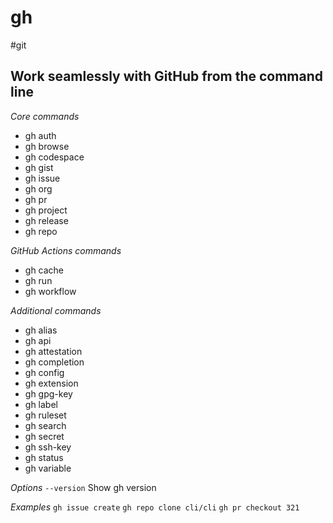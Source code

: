 # gh
#git

## Work seamlessly with GitHub from the command line

*Core commands*
- gh auth
- gh browse
- gh codespace
- gh gist
- gh issue
- gh org
- gh pr
- gh project
- gh release
- gh repo

*GitHub Actions commands*
- gh cache
- gh run
- gh workflow

*Additional commands*
- gh alias
- gh api
- gh attestation
- gh completion
- gh config
- gh extension
- gh gpg-key
- gh label
- gh ruleset
- gh search
- gh secret
- gh ssh-key
- gh status
- gh variable

*Options*
`--version`
Show gh version

*Examples*
`gh issue create`
`gh repo clone cli/cli`
`gh pr checkout 321`
